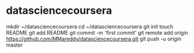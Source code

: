 datasciencecoursera
===================
mkdir ~/datasciencecoursera
cd ~/datasciencecoursera
git init
touch README
git add README
git commit -m 'first commit'
git remote add origin https://github.com/MMareddy/datasciencecoursera.git
git push -u origin master
